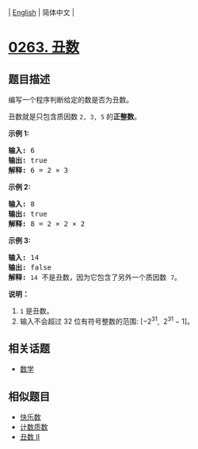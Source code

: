
| [English](README_EN.md) | 简体中文 |
# [0263. 丑数](https://leetcode-cn.com/problems/ugly-number/)
## 题目描述
<p>编写一个程序判断给定的数是否为丑数。</p>

<p>丑数就是只包含质因数&nbsp;<code>2, 3, 5</code>&nbsp;的<strong>正整数</strong>。</p>

<p><strong>示例 1:</strong></p>

<pre><strong>输入:</strong> 6
<strong>输出:</strong> true
<strong>解释: </strong>6 = 2 &times;&nbsp;3</pre>

<p><strong>示例 2:</strong></p>

<pre><strong>输入:</strong> 8
<strong>输出:</strong> true
<strong>解释: </strong>8 = 2 &times; 2 &times;&nbsp;2
</pre>

<p><strong>示例&nbsp;3:</strong></p>

<pre><strong>输入:</strong> 14
<strong>输出:</strong> false 
<strong>解释: </strong><code>14</code> 不是丑数，因为它包含了另外一个质因数&nbsp;<code>7</code>。</pre>

<p><strong>说明：</strong></p>

<ol>
	<li><code>1</code>&nbsp;是丑数。</li>
	<li>输入不会超过 32 位有符号整数的范围:&nbsp;[&minus;2<sup>31</sup>,&nbsp; 2<sup>31&nbsp;</sup>&minus; 1]。</li>
</ol>

## 相关话题
- [数学](https://leetcode-cn.com/tag/math)
## 相似题目
- [快乐数](../happy-number/README.md)
- [计数质数](../count-primes/README.md)
- [丑数 II](../ugly-number-ii/README.md)
